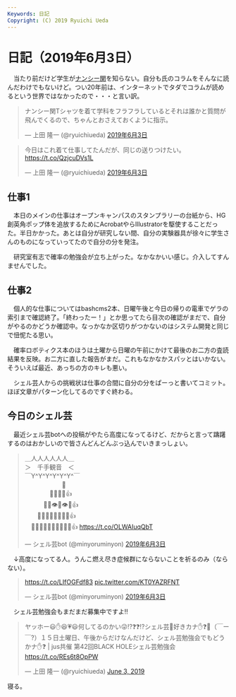 ```yaml
---
Keywords: 日記
Copyright: (C) 2019 Ryuichi Ueda
---
```


# 日記（2019年6月3日）

　当たり前だけど学生が[ナンシー関](https://ja.wikipedia.org/wiki/%E3%83%8A%E3%83%B3%E3%82%B7%E3%83%BC%E9%96%A2)を知らない。自分も氏のコラムをそんなに読んだわけでもないけど。つい20年前は、インターネットでタダでコラムが読めるという世界ではなかったので・・・と言い訳。

<blockquote class="twitter-tweet" data-lang="ja"><p lang="ja" dir="ltr">ナンシー関Tシャツを着て学科をフラフラしているとそれは誰かと質問が飛んでくるので、ちゃんとおさえておくように指示。</p>&mdash; 上田 隆一 (@ryuichiueda) <a href="https://twitter.com/ryuichiueda/status/1135459915126804480?ref_src=twsrc%5Etfw">2019年6月3日</a></blockquote>


<blockquote class="twitter-tweet" data-lang="ja"><p lang="ja" dir="ltr">今日はこれ着て仕事してたんだが、同じの送りつけたい。<a href="https://t.co/QzjcuDVs1L">https://t.co/QzjcuDVs1L</a></p>&mdash; 上田 隆一 (@ryuichiueda) <a href="https://twitter.com/ryuichiueda/status/1135489037462990848?ref_src=twsrc%5Etfw">2019年6月3日</a></blockquote>
<script async src="https://platform.twitter.com/widgets.js" charset="utf-8"></script>


## 仕事1

　本日のメインの仕事はオープンキャンパスのスタンプラリーの台紙から、HG創英角ポップ体を追放するためにAcrobatやらIllustratorを駆使することだった。半日かかった。あとは自分が研究しない間、自分の実験器具が徐々に学生さんのものになっていってたので自分の分を発注。

　研究室有志で確率の勉強会が立ち上がった。なかなかいい感じ。介入してすんませんでした。


## 仕事2

　個人的な仕事についてはbashcms2本、日曜午後と今日の帰りの電車でゲラの索引まで確認終了。「終わったー！」とか思ってたら目次の確認がまだで、自分がやるのかどうか確認中。なっかなか区切りがつかないのはシステム開発と同じで忸怩たる思い。

　確率ロボティクス本のほうは土曜から日曜の午前にかけて最後のお二方の査読結果を反映。お二方に直した報告がまだ。これもなかなかスパッとはいかない。そういえば最近、あっちの方のキレも悪い。

　シェル芸人からの挑戦状は仕事の合間に自分の分をぱーっと書いてコミット。ほぼ文章がパターン化してるのですぐ終わる。

## 今日のシェル芸

　最近シェル芸botへの投稿がやたら高度になってるけど、だからと言って躊躇するのはおかしいので皆さんどんどんぶっ込んでいきまっしょい。

<blockquote class="twitter-tweet" data-lang="ja"><p lang="ja" dir="ltr">＿人人人人人人＿<br>＞　千手観音　＜<br>￣Y^Y^Y^Y^Y^Y^￣<br>　　　　　　👑<br>　　　　👋💩💩💩👍<br>　　　👋💩👁💩👁💩👍<br>　　👋💩💩💩👃💩💩💩👍<br>　👋💩💩💩💩👄💩💩💩💩👍 <a href="https://t.co/OLWAIuqQbT">https://t.co/OLWAIuqQbT</a></p>&mdash; シェル芸bot (@minyoruminyon) <a href="https://twitter.com/minyoruminyon/status/1135342159912087553?ref_src=twsrc%5Etfw">2019年6月3日</a></blockquote>


　↓高度になってる人。うんこ燃え尽き症候群にならないことを祈るのみ（ならない）。

<blockquote class="twitter-tweet" data-lang="ja"><p lang="und" dir="ltr"><a href="https://t.co/LIfOGFdf83">https://t.co/LIfOGFdf83</a> <a href="https://t.co/KT0YAZRFNT">pic.twitter.com/KT0YAZRFNT</a></p>&mdash; シェル芸bot (@minyoruminyon) <a href="https://twitter.com/minyoruminyon/status/1135501599055368192?ref_src=twsrc%5Etfw">2019年6月3日</a></blockquote>


　シェル芸勉強会もまだまだ募集中ですよ‼️

<blockquote class="twitter-tweet" data-partner="tweetdeck"><p lang="ja" dir="ltr">ヤッホー😃✋😆💗😃何してるのかい😜⁉️❓❓⁉シェル芸💩好きカナ✋❓🤔（￣ー￣?）１５日土曜日、午後からだけなんだけど、シェル芸勉強会でもどうかナ✋❓ | jus共催 第42回BLACK HOLEシェル芸勉強会 <a href="https://t.co/REs6t8OpPW">https://t.co/REs6t8OpPW</a></p>&mdash; 上田 隆一 (@ryuichiueda) <a href="https://twitter.com/ryuichiueda/status/1135336330223734784?ref_src=twsrc%5Etfw">June 3, 2019</a></blockquote>
<script async src="https://platform.twitter.com/widgets.js" charset="utf-8"></script>


寝る。

